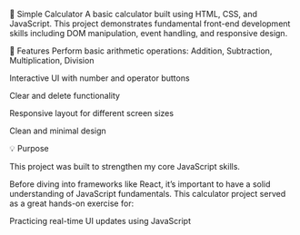 🧮 Simple Calculator
A basic calculator built using HTML, CSS, and JavaScript. This project demonstrates fundamental front-end development skills including DOM manipulation, event handling, and responsive design.

📌 Features
Perform basic arithmetic operations: Addition, Subtraction, Multiplication, Division

Interactive UI with number and operator buttons

Clear and delete functionality

Responsive layout for different screen sizes

Clean and minimal design

💡 Purpose

This project was built to strengthen my core JavaScript skills.

Before diving into frameworks like React, it’s important to have a solid understanding of JavaScript fundamentals.
This calculator project served as a great hands-on exercise for:

Practicing real-time UI updates using JavaScript
